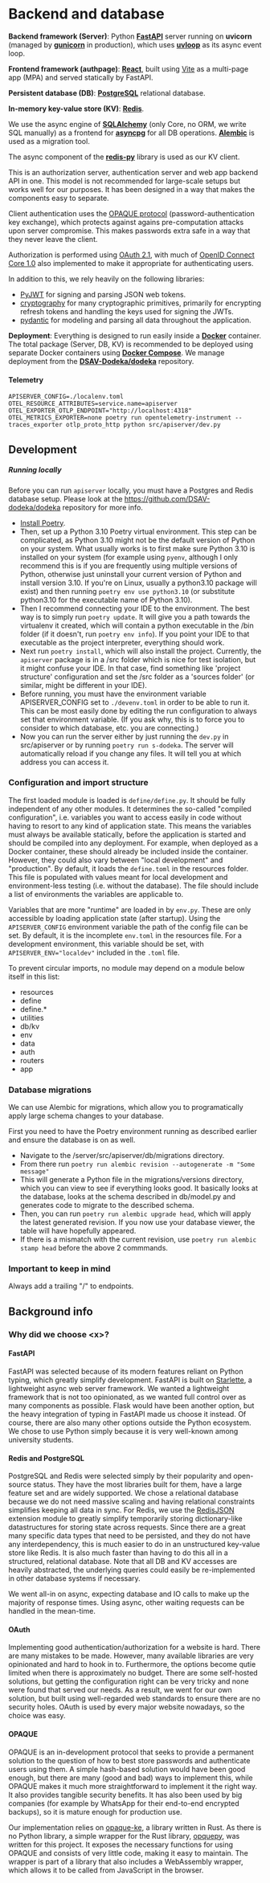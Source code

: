 # Backend and database


**Backend framework (Server)**: Python **[FastAPI](https://github.com/tiangolo/fastapi)** server running on **uvicorn** (managed by **[gunicorn](https://github.com/benoitc/gunicorn)** in production), which uses **[uvloop](https://github.com/MagicStack/uvloop)** as its async event loop.

**Frontend framework (authpage)**: **[React](https://reactjs.org/)**, built using [Vite](https://vitejs.dev/) as a multi-page app (MPA) and served statically by FastAPI.

**Persistent database (DB)**: **[PostgreSQL](https://www.postgresql.org/)** relational database.

**In-memory key-value store (KV)**: **[Redis](https://redis.io/)**.

We use the async engine of **[SQLAlchemy](https://github.com/sqlalchemy/sqlalchemy)** (only Core, no ORM, we write SQL manually) as a frontend for **[asyncpg](https://github.com/MagicStack/asyncpg)** for all DB operations. **[Alembic](https://github.com/sqlalchemy/alembic)** is used as a migration tool.

The async component of the **[redis-py](https://github.com/redis/redis-py)** library is used as our KV client.

This is an authorization server, authentication server and web app backend API in one. This model is not recommended for large-scale setups but works well for our purposes. It has been designed in a way that makes the components easy to separate.

Client authentication uses the [OPAQUE protocol](https://datatracker.ietf.org/doc/draft-irtf-cfrg-opaque/) (password-authentication key exchange), which protects against agains pre-computation attacks upon server compromise. This makes passwords extra safe in a way that they never leave the client.

Authorization is performed using [OAuth 2.1](https://datatracker.ietf.org/doc/draft-ietf-oauth-v2-1/), with much of [OpenID Connect Core 1.0](https://openid.net/specs/openid-connect-core-1_0.html) also implemented to make it appropriate for authenticating users.

In addition to this, we rely heavily on the following libraries:
* [PyJWT](https://github.com/jpadilla/pyjwt) for signing and parsing JSON web tokens.
* [cryptography](https://github.com/pyca/cryptography) for many cryptographic primitives, primarily for encrypting refresh tokens and handling the keys used for signing the JWTs.
* [pydantic](https://github.com/pydantic/pydantic) for modeling and parsing all data throughout the application.



**Deployment**: Everything is designed to run easily inside a **[Docker](https://www.docker.com/)** container. The total package (Server, DB, KV) is recommended to be deployed using separate Docker containers using **[Docker Compose](https://docs.docker.com/compose/)**. We manage deployment from the **[DSAV-Dodeka/dodeka](https://github.com/DSAV-Dodeka/dodeka)** repository.


#### Telemetry

```
APISERVER_CONFIG=./localenv.toml OTEL_RESOURCE_ATTRIBUTES=service.name=apiserver OTEL_EXPORTER_OTLP_ENDPOINT="http://localhost:4318" OTEL_METRICS_EXPORTER=none poetry run opentelemetry-instrument --traces_exporter otlp_proto_http python src/apiserver/dev.py
```

## Development

##### Running locally

Before you can run `apiserver` locally, you must have a Postgres and Redis database setup. Please look at the https://github.com/DSAV-dodeka/dodeka repository for more info.

* [Install Poetry](https://python-poetry.org/docs/master/).
* Then, set up a Python 3.10 Poetry virtual environment. This step can be complicated, as Python 3.10 might not be the default version of Python on your system. What usually works is to first make sure Python 3.10 is installed on your system (for example using `pyenv`, although I only recommend this is if you are frequently using multiple versions of Python, otherwise just uninstall your current version of Python and install version 3.10. If you're on Linux, usually a python3.10 package will exist) and then running `poetry env use python3.10` (or substitute python3.10 for the executable name of Python 3.10).
* Then I recommend connecting your IDE to the environment. The best way is to simply run `poetry update`. It will give you a path towards the virtualenv it created, which will contain a python executable in the /bin folder (if it doesn't, run `poetry env info`). If you point your IDE to that executable as the project interpreter, everything should work.
* Next run `poetry install`, which will also install the project. Currently, the `apiserver` package is in a /src folder which is nice for test isolation, but it might confuse your IDE. In that case, find something like 'project structure' configuration and set the /src folder as a 'sources folder' (or similar, might be different in your IDE).
* Before running, you must have the environment variable APISERVER_CONFIG set to `./devenv.toml` in order to be able to run it. This can be most easily done by editing the run configuration to always set that environment variable. (If you ask why, this is to force you to consider to which database, etc. you are connecting.)
* Now you can run the server either by just running the `dev.py` in src/apiserver or by running `poetry run s-dodeka`. The server will automatically reload if you change any files. It will tell you at which address you can access it.

### Configuration and import structure

The first loaded module is loaded is `define/define.py`. It should be fully independent of any other modules. It determines the so-called "compiled configuration", i.e. variables you want to access easily in code without having to resort to any kind of application state. This means the variables must always be available statically, before the application is started and should be compiled into any deployment. For example, when deployed as a Docker container, these should already be included inside the container. However, they could also vary between "local development" and "production". By default, it loads the `define.toml` in the resources folder. This file is populated with values meant for local development and environment-less testing (i.e. without the database). The file should include a list of environments the variables are applicable to.

Variables that are more "runtime" are loaded in by `env.py`. These are only accessible by loading application state (after startup). Using the `APISERVER_CONFIG` environment variable the path of the config file can be set. By default, it is the incomplete `env.toml` in the resources file. For a development environment, this variable should be set, with `APISERVER_ENV="localdev"` included in the `.toml` file.

To prevent circular imports, no module may depend on a module below itself in this list:

* resources
* define
* define.*
* utilities
* db/kv
* env
* data
* auth
* routers
* app


### Database migrations

We can use Alembic for migrations, which allow you to programatically apply large schema changes to your database.

First you need to have the Poetry environment running as described earlier and ensure the database is on as well. 

* Navigate to the /server/src/apiserver/db/migrations directory.
* From there run `poetry run alembic revision --autogenerate -m "Some message"`
* This will generate a Python file in the migrations/versions directory, which you can view to see if everything looks good. It basically looks at the database, looks at the schema described in db/model.py and generates code to migrate to the described schema.
* Then, you can run `poetry run alembic upgrade head`, which will apply the latest generated revision. If you now use your database viewer, the table will have hopefully appeared.
* If there is a mismatch with the current revision, use `poetry run alembic stamp head` before the above 2 commmands.

### Important to keep in mind

Always add a trailing "/" to endpoints.

## Background info

### Why did we choose \<x\>?

#### FastAPI

FastAPI was selected because of its modern features reliant on Python typing, which greatly simplify development. FastAPI is built on [Starlette](https://github.com/encode/starlette), a lightweight async web server framework. We wanted a lightweight framework that is not too opinionated, as we wanted full control over as many components as possible. Flask would have been another option, but the heavy integration of typing in FastAPI made us choose it instead. Of course, there are also many other options outside the Python ecosystem. We chose to use Python simply because it is very well-known among university students.


#### Redis and PostgreSQL

PostgreSQL and Redis were selected simply by their popularity and open-source status. They have the most libraries built for them, have a large feature set and are widely supported. We chose a relational database because we do not need massive scaling and having relational constraints simplifies keeping all data in sync. For Redis, we use the [RedisJSON](https://github.com/RedisJSON/RedisJSON) extension module to greatly simplify temporarily storing dictionary-like datastructures for storing state across requests. Since there are a great many specific data types that need to be persisted, and they do not have any interdependency, this is much easier to do in an unstructured key-value store like Redis. It is also much faster than having to do this all in a structured, relational database. Note that all DB and KV accesses are heavily abstracted, the underlying queries could easily be re-implemented in other database systems if necessary.

We went all-in on async, expecting database and IO calls to make up the majority of response times. Using async, other waiting requests can be handled in the mean-time.


#### OAuth

Implementing good authentication/authorization for a website is hard. There are many mistakes to be made. However, many available libraries are very opinionated and hard to hook in to. Furthermore, the options become qutie limited when there is approximately no budget. There are some self-hosted solutions, but getting the configuration right can be very tricky and none were found that served our needs. As a result, we went for our own solution, but built using well-regarded web standards to ensure there are no security holes. OAuth is used by every major website nowadays, so the choice was easy. 


#### OPAQUE

OPAQUE is an in-development protocol that seeks to provide a permanent solution to the question of how to best store passwords and authenticate users using them. A simple hash-based solution would have been good enough, but there are many (good and bad) ways to implement this, while OPAQUE makes it much more straightforward to implement it the right way. It also provides tangible security benefits. It has also been used by big companies (for example by WhatsApp for their end-to-end encrypted backups), so it is mature enough for production use.

Our implementation relies on [opaque-ke](https://github.com/novifinancial/opaque-ke), a library written in Rust. As there is no Python library, a simple wrapper for the Rust library, [opquepy](https://github.com/tiptenbrink/opaquebind/tree/main/opaquepy), was written for this project. It exposes the necessary functions for using OPAQUE and consists of very little code, making it easy to maintain. The wrapper is part of a library that also includes a WebAssembly wrapper, which allows it to be called from JavaScript in the browser.